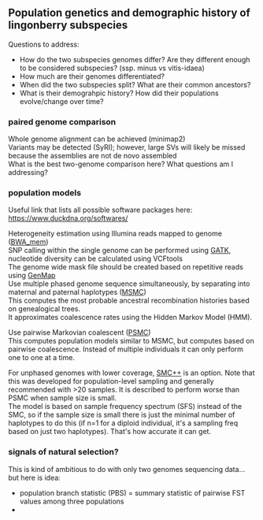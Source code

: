 ## Population genetics and demographic history of lingonberry subspecies 
Questions to address:
* How do the two subspecies genomes differ? Are they different enough to be considered subspecies? (ssp. minus vs vitis-idaea) 
* How much are their genomes differentiated? 
* When did the two subspecies split? What are their common ancestors? 
* What is their demograhpic history? How did their populations evolve/change over time?

### paired genome comparison ### 
Whole genome alignment can be achieved (minimap2) \
Variants may be detected (SyRI); however, large SVs will likely be missed because the assemblies are not de novo assembled \
What is the best two-genome comparison here? What questions am I addressing? 

### population models ### 
Useful link that lists all possible software packages here: https://www.duckdna.org/softwares/

Heterogeneity estimation using Illumina reads mapped to genome ([BWA_mem](https://github.com/lh3/bwa)) \
SNP calling within the single genome can be performed using [GATK](https://github.com/broadinstitute/gatk/blob/master/README.md), nucleotide diversity can be calculated using VCFtools \
The genome wide mask file should be created based on repetitive reads using [GenMap](https://github.com/cpockrandt/genmap) \
Use multiple phased genome sequence simultaneously, by separating into maternal and paternal haplotypes ([MSMC](http://www.github.com/stschiff/msmc-tools)) \
This computes the most probable ancestral recombination histories based on genealogical trees. \
It approximates coalescence rates using the Hidden Markov Model (HMM). 

Use pairwise Markovian coalescent ([PSMC](https://github.com/lh3/psmc)) \
This computes population models similar to MSMC, but computes based on pairwise coalescence. Instead of multiple individuals it can only perform one to one at a time.

For unphased genomes with lower coverage, [SMC++](https://github.com/popgenmethods/smcpp) is an option. Note that this was developed for population-level sampling and generally recommended with >20 samples. It is described to perform worse than PSMC when sample size is small. \
The model is based on sample frequency spectrum (SFS) instead of the SMC, so if the sample size is small there is just the minimal number of haplotypes to do this (if n=1 for a diploid individual, it's a sampling freq based on just two haplotypes). That's how accurate it can get. 


### signals of natural selection? ### 
This is kind of ambitious to do with only two genomes sequencing data... but here is idea: 
* population branch statistic (PBS) = summary statistic of pairwise FST values among three populations
* 
